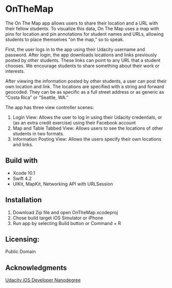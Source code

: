 # OnTheMap
The On The Map app allows users to share their location and a URL with their fellow students. To visualize this data, On The Map uses a map with pins for location and pin annotations for student names and URLs, allowing students to place themselves “on the map,” so to speak. 

First, the user logs in to the app using their Udacity username and password. After login, the app downloads locations and links previously posted by other students. These links can point to any URL that a student chooses. We encourage students to share something about their work or interests.

After viewing the information posted by other students, a user can post their own location and link. The locations are specified with a string and forward geocoded. They can be as specific as a full street address or as generic as “Costa Rica” or “Seattle, WA.”

The app has three view controller scenes:

1. Login View: Allows the user to log in using their Udacity credentials, or (as an extra credit exercise) using their Facebook account
2. Map and Table Tabbed View: Allows users to see the locations of other students in two formats.  
3. Information Posting View: Allows the users specify their own locations and links.

## Build with
* Xcode 10.1
* Swift 4.2
* UIKit, MapKit, Networking API with URLSession

## Installation
1. Download Zip file and open OnTheMap.xcodeproj
2. Chose build target iOS Simulator or iPhone
3. Run app by selecting Build button or Command + R

## Licensing:
Public Domain

## Acknowledgments
[Udacity iOS Developer Nanodegree](https://eu.udacity.com/course/ios-developer-nanodegree--nd003)
